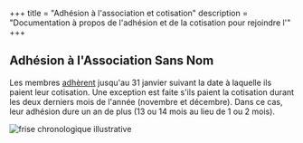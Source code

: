 +++
title = "Adhésion à l'association et cotisation"
description = "Documentation à propos de l'adhésion et de la cotisation pour rejoindre l'"
+++

## Adhésion à l'Association Sans Nom

Les membres [adhèrent](./adhérer/index.md) jusqu'au 31 janvier suivant la date
à laquelle ils paient leur cotisation. Une exception est faite s'ils paient la
cotisation durant les deux derniers mois de l'année (novembre et décembre).
Dans ce cas, leur adhésion dure un an de plus (13 ou 14 mois au lieu de 1 ou 2
mois).

![frise chronologique illustrative](frise_cotisation.svg)
